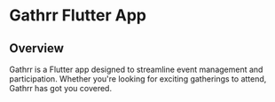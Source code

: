 # Gathrr Flutter App

## Overview
Gathrr is a Flutter app designed to streamline event management and participation. Whether you're looking for exciting gatherings to attend, Gathrr has got you covered.

